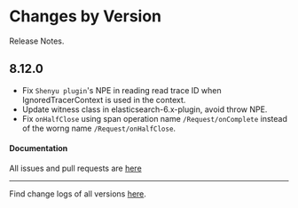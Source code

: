 Changes by Version
==================
Release Notes.

8.12.0
------------------
* Fix `Shenyu plugin`'s NPE in reading read trace ID when IgnoredTracerContext is used in the context.
* Update witness class in elasticsearch-6.x-plugin, avoid throw NPE.
* Fix `onHalfClose` using span operation name `/Request/onComplete` instead of the worng name `/Request/onHalfClose`.

#### Documentation


All issues and pull requests are [here](https://github.com/apache/skywalking/milestone/138?closed=1)

------------------
Find change logs of all versions [here](changes).

